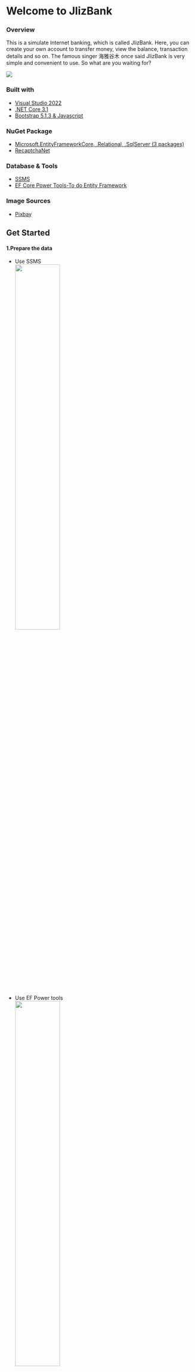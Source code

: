 ﻿# Welcome to JlizBank

### Overview
This is a simulate Internet banking, which is called JlizBank.
Here, you can create your own account to transfer money, view the balance, transaction details and so on.
The famous singer 海雅谷木 once said JlizBank is very simple and convenient to use.
So what are you waiting for?

<img src="/ImgForIntro/Home.png"/>

### Built with
<ul>
	<li><a href='https://visualstudio.microsoft.com/zh-hant/vs/'>Visual Studio 2022</a></li>
	<li><a href='https://docs.microsoft.com/zh-tw/dotnet/core/whats-new/dotnet-core-3-1'>.NET Core 3.1</a></li>
	<li><a href='https://getbootstrap.com/docs/5.1/getting-started/introduction/'>Bootstrap 5.1.3 & Javascript</a></li>

</ul>

### NuGet Package
<ul>
	<li><a href='https://docs.microsoft.com/zh-tw/ef/core/'>Microsoft.EntityFrameworkCore, .Relational, .SqlServer (3 packages)</a></li>
	<li><a href='https://github.com/tanveery/recaptcha-net'>RecaptchaNet</a></li>
</ul>

### Database & Tools
<ul>
    <li><a href='https://docs.microsoft.com/zh-tw/sql/ssms/download-sql-server-management-studio-ssms?view=sql-server-ver16'>SSMS</a></li>
	<li><a href='https://marketplace.visualstudio.com/items?itemName=ErikEJ.EFCorePowerTools'>EF Core Power Tools-To do Entity Framework</a></li>
</ul>

### Image Sources
<ul>
	<li><a href='https://pixabay.com/'>Pixbay</a></li>
</ul>

## Get Started
#### 1.Prepare the data
<ul>
<li>Use SSMS</li>
<img src="/ImgForIntro/ssms.png" width="50%" height="50%"/>

<li>Use EF Power tools</li>
<img src="/ImgForIntro/ef1.png" width="50%" height="50%"/>

<li>In appsettings.json</li>

```json
{
"ConnectionStrings": { "JlizBank": "Data Source=localhost;Initial Catalog=JlizBank;Persist Security Info=False;User ID=JC;Password=38405200;MultipleActiveResultSets=False;Encrypt=True;TrustServerCertificate=True;Connection Timeout=30;" }
}
```

<li>In startup.cs</li>

```Csharp
 public void ConfigureServices(IServiceCollection services)
{
		//Add context Service
	services.AddDbContext<JlizBankContext>(c=>c.UseSqlServer("name=ConnectionStrings:JlizBank"));
}

```

</ul>


#### 2.Register

<ul>
<li>Use regex in the input tag in View</li>

```html5
<label>Login Account: </label>
<input class="form-control" type="text" required placeholder="Required" asp-for="LoginAccount" pattern="^(?=.*\d)(?=.*\w)[\d\w]{5,15}$"/>
<div class="errorMsg" style="">5-15 characters, at least one letter and one number!</div>
```

<li>Use Css to show success or fail message</li>
<p></p>
<label>Error Result:</label>
<p></p>
<img src="/ImgForIntro/Error.png" width="400px" height="120px;"/>
<p></p>
<label>Success Result:</label>
<p></p>
<img src="/ImgForIntro/Success.png" width="400px" height="120px;"/>

</ul>

```html5
input[type=text]:valid, input[type=email]:valid, input[type=password]:valid{
        transition:0.2s;
        background-image: url("/Images/valid.png");
        background-size: 20px;
        background-repeat: no-repeat;
        background-position: 2% 50%;
        border-radius:6px;
 }
  input[type=text]:invalid:not(:focus):not(:placeholder-shown), input[type=email]:invalid:not(:focus):not(:placeholder-shown), input[type=password]:invalid:not(:focus):not(:placeholder-shown){
     background:pink;
 }
 input[type=text]:invalid:not(:placeholder-shown) ~ .errorMsg,  input[type=email]:invalid:not(:placeholder-shown) ~ .errorMsg,  input[type=password]:invalid:not(:placeholder-shown) ~ .errorMsg{
         max-height:60px;
         word-wrap:normal;
     }
  input[type=text],   input[type=email], input[type=password], input[type=date]{
      padding:10px 35px;
      border-radius:10px;
  }
    .errorMsg{
        transition:0.2s;
        background-image: url("/Images/Wrong.png");
        background-size: 20px;
        background-repeat: no-repeat;
        background-position: 0px 10px;
        font-size:14px;
      border-radius:6px;
      padding:5px 0 0 25px;
      max-height:0;
      transition:0.4s;
      overflow:hidden;
      color:red;
  }
```
### 3.Login
<img src="/ImgForIntro/Login.png" width="50%" height="50%"/>
<ul>
		<li>Use reCAPTCHA V2 to prevent robots</li>
        <ul><li>In startup.cs</li></ul>

```Csharp
using Recaptcha.Web.Configuration;
//..................
//In the ConfigureServices method
//..................
public void ConfigureServices(IServiceCollection services){
//..................
	RecaptchaConfigurationManager.SetConfiguration(Configuration);
}
```
<ul><li>In appsettings.json</li></ul>

```json
{
  "RecaptchaSiteKey": "Your RecaptchaSiteKey",
  "RecaptchaSecretKey": "Your RecaptchaSecretKey"
}
```

<ul><li>In the LoginController</li></ul>

```Csharp
//import namespace
using Recaptcha.Web;
using Recaptcha.Web.Mvc;
//........................
[HttpPost]
[AutoValidateAntiforgeryToken]
public async Task<IActionResult> VerifyUser(LoginViewModel model)
{
	//reCAPCHA V2 Verify
	RecaptchaVerificationHelper recaptchaHelper = this.GetRecaptchaVerificationHelper();

	if (string.IsNullOrEmpty(recaptchaHelper.Response))
	{
	   TempData["RecaptchaMsg"] = "Please click the above botton to verify !";
	   return View("Index");
	}
		RecaptchaVerificationResult recaptchaResult = recaptchaHelper.VerifyRecaptchaResponse();
	if (!recaptchaResult.Success)
	{
		ModelState.AddModelError("", "Incorrect captcha answer!");
		TempData["RecaptchaMsg"] = "Catch you robot!";
		return RedirectToAction("Index", "Home");
	}
}
```
<ul><li>In the View-Render the reCAPTCHA</li></ul>

```html5
	@Html.RecaptchaApiScript()
	@Html.RecaptchaWidget(renderApiScript:false)
```

### 4.Authentication with Cookies
<ul>
<li>In startup.cs</li>

```Csharp
//import namespace
using Microsoft.AspNetCore.Authentication.Cookies;
//...............
//In the method of ConfigureServices
  public void ConfigureServices(IServiceCollection services)
{
	 services.AddAuthentication(CookieAuthenticationDefaults.AuthenticationScheme).AddCookie(o =>
	 {
		 o.LoginPath = new PathString("/Login/Index");
		 o.LogoutPath = new PathString("/Login/Logout");
		 o.ExpireTimeSpan = TimeSpan.FromMinutes(10);
		 o.SlidingExpiration = true;
	 });
}
//In the method of Configure
 public void Configure(IApplicationBuilder app, IWebHostEnvironment env)
 {
 //..................................................................................
	 app.UseAuthentication(); //Add this method before app.UseAuthorization()
	 app.UseAuthorization();
 }
```
<li>In LoginController</li>

```Csharp
 [HttpPost]
 [AutoValidateAntiforgeryToken]
 public async Task<IActionResult> VerifyUser(LoginViewModel model)
 {
 //...............................................................................
	 //When we authentucate the identity, save the info to Claims for following functions
	 var personalInfo = await _customer.GetPersonalInfoAsync(user.CustomerId.ToString());

	Claim[] claims = new[] { new Claim(ClaimTypes.NameIdentifier, user.CustomerId.ToString()), new Claim(ClaimTypes.GivenName, user.LoginAccount), new Claim(ClaimTypes.Name, personalInfo.UserName) };
	ClaimsIdentity identity = new ClaimsIdentity(claims, CookieAuthenticationDefaults.AuthenticationScheme);
	ClaimsPrincipal principal = new ClaimsPrincipal(identity);

	await HttpContext.SignInAsync(CookieAuthenticationDefaults.AuthenticationScheme, principal);
 }
```
</ul>

### 5.Transfer Money
<img src="/ImgForIntro/Transfer.png" width="50%" height="50%"/>
<ul>
		<li>Use Smtp to send the verification code</li>
        <ul><li>In startup.cs</li></ul>

```Csharp
public class SendCodeMailService
{
	public string GetVerificationCode(string Email)
	{
	//Generate the random code
	string codes = "1234567890abcdefghijklmnopqrstuvwxyzABCDEFGHIJKLMNOPQRSTUVWXYZ";
	Random random = new Random();
	string verifyCode = string.Empty;
	for (int i = 0; i < 8; i++)
		{
		int index = random.Next(codes.Length);
		verifyCode += codes[index];
		}
	//Send Email
	using (MailMessage mailMessage = new MailMessage())
	{
		//Set receiver
		mailMessage.From = new MailAddress("jerry384052@gmail.com");
		//Receiver
		mailMessage.To.Add(Email);
		mailMessage.Subject = "Jliz Internet Bank-Reset Password--VerificationCode";
		mailMessage.Body = $"Your code are {verifyCode}";

	//Use SMTP to send Email
	using (SmtpClient smtp = new SmtpClient())
	{
		smtp.Credentials = new NetworkCredential("jerry384052@gmail.com", "xiwjmiggmzfbodvr");
		smtp.Host = "smtp.gmail.com";
		smtp.Port = 25;
		smtp.EnableSsl = true;
		smtp.Send(mailMessage);
	}
}
		return verifyCode;
	}

}
```
### The other functions
<ul>
<li>Balance review</li>
<p></p>
<img src="/ImgForIntro/balance.png" width="50%" height="50%"/>
<li>Transaction details</li>
<p></p>
<img src="/ImgForIntro/transaction.png" width="50%" height="50%"/>
<li>Modify your personal infomation</li>
<p></p>
<img src="/ImgForIntro/personalinfo.png" width="50%" height="50%"/>
<li>Modify your password</li>
<p></p>
<img src="/ImgForIntro/modifyPwd.png" width="50%" height="50%"/>
<li>Forget your password</li>
<p></p>
<img src="/ImgForIntro/forgetPwd.png" width="50%" height="50%"/>
</ul>
